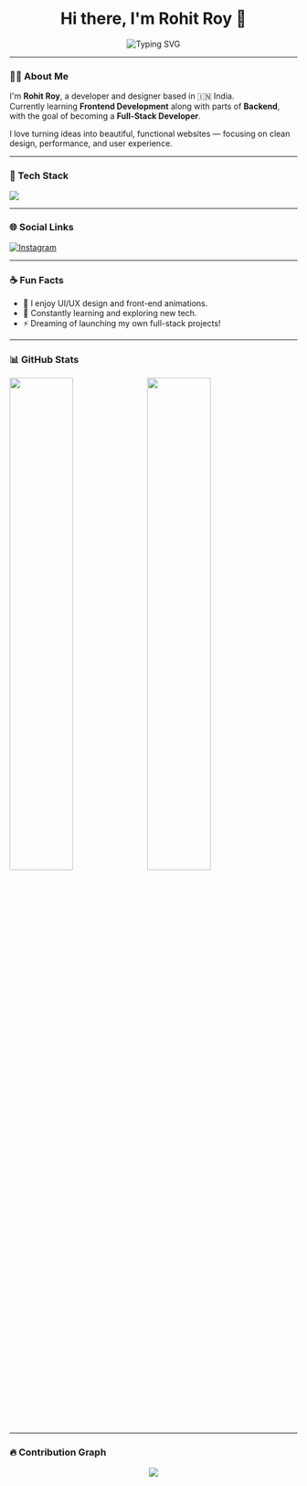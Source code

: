 <h1 align="center">Hi there, I'm Rohit Roy 👋</h1>
<p align="center">
  <img src="https://readme-typing-svg.demolab.com?font=Fira+Code&size=22&pause=1000&center=true&vCenter=true&width=435&lines=Aspiring+Frontend+Developer;Lover+of+Design+%26+UI;Learning+Backend+too!+🚀" alt="Typing SVG" />
</p>

---

### 👨‍💻 About Me

I'm **Rohit Roy**, a developer and designer based in 🇮🇳 India.  
Currently learning **Frontend Development** along with parts of **Backend**, with the goal of becoming a **Full-Stack Developer**.

I love turning ideas into beautiful, functional websites — focusing on clean design, performance, and user experience.

---

### 🔧 Tech Stack

<p align="left">
  <img src="https://skillicons.dev/icons?i=html,css,js,react,tailwind,figma,git,github,vscode,nodejs" />
</p>

---

### 🌐 Social Links

[![Instagram](https://img.shields.io/badge/Instagram-rohitroy.dev-DD2A7B?style=for-the-badge&logo=instagram&logoColor=white)](https://instagram.com/rohitroy.dev)

---

### ☕ Fun Facts

- 🎨 I enjoy UI/UX design and front-end animations.
- 🧠 Constantly learning and exploring new tech.
- ⚡ Dreaming of launching my own full-stack projects!

---

### 📊 GitHub Stats

<p align="left">
  <img src="https://github-readme-stats.vercel.app/api?username=rohitroy&show_icons=true&theme=tokyonight" width="47%" />
  <img src="https://github-readme-streak-stats.herokuapp.com/?user=rohitroy&theme=tokyonight" width="47%" />
</p>

---

### 🔥 Contribution Graph

<p align="center">
  <img src="https://github-readme-activity-graph.vercel.app/graph?username=rohitroy&theme=react-dark" />
</p>

<!---
Developer-Roy/Developer-Roy is a ✨ special ✨ repository because its `README.md` (this file) appears on your GitHub profile.
You can click the Preview link to take a look at your changes.
--->
